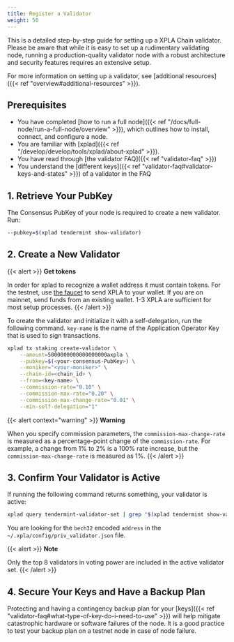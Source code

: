 ```yaml
---
title: Register a Validator
weight: 50
---
```


This is a detailed step-by-step guide for setting up a XPLA Chain validator. Please be aware that while it is easy to set up a rudimentary validating node, running a production-quality validator node with a robust architecture and security features requires an extensive setup.

For more information on setting up a validator, see [additional resources]({{< ref "overview#additional-resources" >}}).

## Prerequisites

- You have completed [how to run a full node]({{< ref "/docs/full-node/run-a-full-node/overview" >}}), which outlines how to install, connect, and configure a node.
- You are familiar with [xplad]({{< ref "/develop/develop/tools/xplad/about-xplad" >}}).
- You have read through [the validator FAQ]({{< ref "validator-faq" >}})
- You understand the [different keys]({{< ref "validator-faq#validator-keys-and-states" >}}) of a validator in the FAQ

## 1. Retrieve Your PubKey

The Consensus PubKey of your node is required to create a new validator. Run:

```bash
--pubkey=$(xplad tendermint show-validator)
```

## 2. Create a New Validator

   {{< alert >}}
   **Get tokens**

   In order for xplad to recognize a wallet address it must contain tokens. For the testnet, use [the faucet](https://faucet.xpla.io/) to send XPLA to your wallet. If you are on mainnet, send funds from an existing wallet. 1-3 XPLA are sufficient for most setup processes.
   {{< /alert >}}

To create the validator and initialize it with a self-delegation, run the following command. `key-name` is the name of the Application Operator Key that is used to sign transactions.

```bash
xplad tx staking create-validator \
    --amount=5000000000000000000axpla \
    --pubkey=$(<your-consensus-PubKey>) \
    --moniker="<your-moniker>" \
    --chain-id=<chain_id> \
    --from=<key-name> \
    --commission-rate="0.10" \
    --commission-max-rate="0.20" \
    --commission-max-change-rate="0.01" \
    --min-self-delegation="1"
```

{{< alert context="warning" >}}
**Warning**

When you specify commission parameters, the `commission-max-change-rate` is measured as a percentage-point change of the `commission-rate`. For example, a change from 1% to 2% is a 100% rate increase, but the `commission-max-change-rate` is measured as 1%.
{{< /alert >}}

## 3. Confirm Your Validator is Active

If running the following command returns something, your validator is active:

```bash
xplad query tendermint-validator-set | grep "$(xplad tendermint show-validator)"
```

You are looking for the `bech32` encoded `address` in the `~/.xpla/config/priv_validator.json` file.

{{< alert >}}
**Note**

Only the top 8 validators in voting power are included in the active validator set.
{{< /alert >}}

## 4. Secure Your Keys and Have a Backup Plan

Protecting and having a contingency backup plan for your [keys]({{< ref "validator-faq#what-type-of-key-do-i-need-to-use" >}}) will help mitigate catastrophic hardware or software failures of the node.
It is a good practice to test your backup plan on a testnet node in case of node failure.
